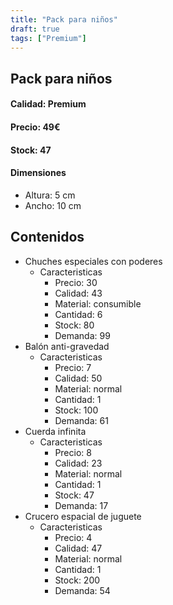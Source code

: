 ```yaml
---
title: "Pack para niños"
draft: true
tags: ["Premium"]
---
```

## Pack para niños
#### Calidad: Premium
#### Precio: 49€
#### Stock: 47
#### Dimensiones
- Altura: 5 cm 
- Ancho: 10 cm
## Contenidos
- Chuches especiales con poderes
    - Caracteristicas
        - Precio: 30
        - Calidad: 43
        - Material: consumible
        - Cantidad: 6
        - Stock: 80
        - Demanda: 99
- Balón anti-gravedad
    - Caracteristicas
        - Precio: 7
        - Calidad: 50
        - Material: normal
        - Cantidad: 1
        - Stock: 100
        - Demanda: 61
- Cuerda infinita
    - Caracteristicas
        - Precio: 8
        - Calidad: 23
        - Material: normal
        - Cantidad: 1
        - Stock: 47
        - Demanda: 17
- Crucero espacial de juguete
    - Caracteristicas
        - Precio: 4
        - Calidad: 47
        - Material: normal
        - Cantidad: 1
        - Stock: 200
        - Demanda: 54
